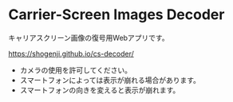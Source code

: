 # Carrier-Screen Images Decoder

キャリアスクリーン画像の復号用Webアプリです。

https://shogenji.github.io/cs-decoder/

* カメラの使用を許可してください。
* スマートフォンによっては表示が崩れる場合があります。
* スマートフォンの向きを変えると表示が崩れます。
